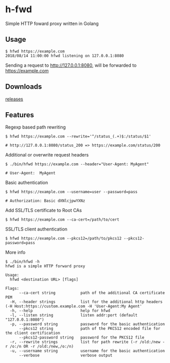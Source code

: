 # h-fwd
Simple HTTP foward proxy written in Golang

## Usage
```
$ hfwd https://example.com
2018/08/14 11:00:00 hfwd listening on 127.0.0.1:8080
```

Sending a request to http://127.0.0.1:8080, will be forwarded to https://example.com 

## Downloads
[releases](../../releases)

## Features
Regexp based path rewriting
```
$ hfwd https://example.com --rewrite='^/status_(.+)$:/status/$1'

# http://127.0.0.1:8080/status_200 => https://example.com/status/200
```

Additional or overwrite request headers
```
$ ./bin/hfwd https://example.com --header="User-Agent: MyAgent"

# User-Agent:  MyAgent
```

Basic authentication
```
$ hfwd https://example.com --username=user --password=pass

# Authorization: Basic dXNlcjpwYXNz
```

Add SSL/TLS certificate to Root CAs
```
$ hfwd https://example.com --ca-cert=/path/to/cert
```

SSL/TLS client authentication
```
$ hfwd https://example.com --pkcs12=/path/to/pkcs12 --pkcs12-password=pass
```

More info
```
$ ./bin/hfwd -h
hfwd is a simple HTTP forward proxy

Usage:
  hfwd <destination URL> [flags]

Flags:
      --ca-cert string           path of the additional CA certificate PEM
  -H, --header strings           list for the additional http headers (-H Host:https://custom.example.com -H 'User-Agent:My Agent'
  -h, --help                     help for hfwd
  -l, --listen string            listen addr:port (default "127.0.0.1:8080")
  -p, --password string          password for the basic authentication
      --pkcs12 string            path of the PKCS12 encoded file for the client certification
      --pkcs12-password string   password for the PKCS12 file
  -r, --rewrite strings          list for path rewrite (-r /old:/new -r /o:/n OR -r /old:/new,/o:/n)
  -u, --username string          username for the basic authentication
      --verbose                  verbose output
```
